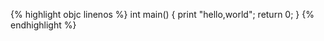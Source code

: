 {% highlight objc linenos %}
int main()
{
    print "hello,world";
    return 0;
}
{% endhighlight %}
